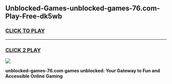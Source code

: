 
## Unblocked-Games-unblocked-games-76.com-Play-Free-dk5wb
<h3>
<a href="https://premium76.site?title=unblocked-games-76.com&ref=23A">CLICK TO PLAY</a></h3>
<hr>

<h3>
<a href="https://premium76.site?title=unblocked-games-76.com&ref=23A">CLICK 2 PLAY</a>
  
</h3>

<a href="https://premium76.site?title=unblocked-games-76.com&ref=23A"><img src="https://clearcache.store/games.png"></a>


**unblocked-games-76.com games unblocked: Your Gateway to Fun and Accessible Online Gaming**
